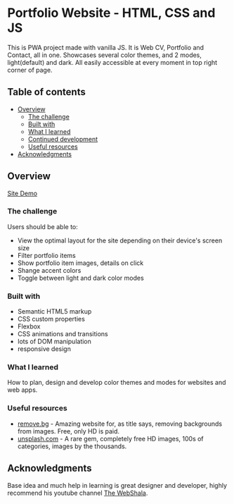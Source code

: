 # Portfolio Website - HTML, CSS and JS

This is PWA project made with vanilla JS. It is Web CV, Portfolio and Contact,
all in one. Showcases several color themes, and 2 modes, light(default) and
dark. All easily accessible at every moment in top right corner of page.

## Table of contents

- [Overview](#overview)
  - [The challenge](#the-challenge)
  - [Built with](#built-with)
  - [What I learned](#what-i-learned)
  - [Continued development](#continued-development)
  - [Useful resources](#useful-resources)
- [Acknowledgments](#acknowledgments)

## Overview

[Site Demo](https://cvwebapp.netlify.app/#home)

### The challenge

Users should be able to:

- View the optimal layout for the site depending on their device's screen size
- Filter portfolio items
- Show portfolio item images, details on click
- Shange accent colors
- Toggle between light and dark color modes

### Built with

- Semantic HTML5 markup
- CSS custom properties
- Flexbox
- CSS animations and transitions
- lots of DOM manipulation
- responsive design

### What I learned

How to plan, design and develop color themes and modes for websites and web
apps.

### Useful resources

- [remove.bg](https://www.remove.bg/) - Amazing website for, as title says,
  removing backgrounds from images. Free, only HD is paid.
- [unsplash.com](https://unsplash.com/) - A rare gem, completely free HD images,
  100s of categories, images by the thousands.

## Acknowledgments

Base idea and much help in learning is great designer and developer, highly
recommend his youtube channel
[The WebShala](https://www.youtube.com/channel/UC94lpQZvaokkIqU-TvtsGXQ).
